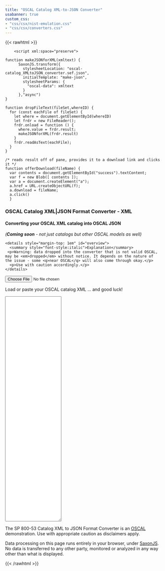 ```yaml
---
title: "OSCAL Catalog XML-to-JSON Converter"
usabanner: true
custom_css:
- "css/csx/nist-emulation.css"
- "css/csx/converters.css"
---
```


{{< rawhtml >}}
<script type="text/javascript" src="../../lib/Saxon-JS-2.2/SaxonJS2.js"> </script>

        <script xml:space="preserve">
     
    function makeJSONforXML(xmltext) {
          SaxonJS.transform({
            stylesheetLocation: "oscal-catalog_XMLtoJSON_converter.sef.json",
            initialTemplate: "make-json",
            stylesheetParams: {
              "oscal-data": xmltext
            }
          },"async")
    }

    function dropFileText(fileSet,whereID) {
      for (const eachFile of fileSet) {
        let where = document.getElementById(whereID)
        let frdr = new FileReader();
        frdr.onload = function () {
          where.value = frdr.result;
          makeJSONforXML(frdr.result)
        }
        frdr.readAsText(eachFile);
      }
    }

    /* reads result off of pane, provides it to a download link and clicks it */
    function offerDownload(fileName) {
      var contents = document.getElementById("success").textContent;
      var f = new Blob([ contents ]);
      var a = document.createElement("a");
      a.href = URL.createObjectURL(f);
      a.download = fileName;
      a.click()
      }

</script>
<div id="bxheader">
  <h3 id="page-title" onclick="void(0)">OSCAL Catalog XML|JSON Format Converter - XML</h3>
  <h4>Converting your OSCAL XML catalog into OSCAL JSON</h4>
  <p style="font-style:italic">(<b>Coming soon</b> - not just catalogs but other OSCAL models as well)</p>
    
    <details style="margin-top: 1em" id="overview">
      <summary style="font-style:italic">Explanation</summary>
     <p>Warning: data dropped into the converter that is not valid OSCAL, may be <em>dropped</em> without notice. It depends on the nature of the issue - some <q>near OSCAL</q> will also come through okay.</p>
      <p>Use with caution accordingly.</p>
    </details>
</div>
<div id="bxbody">
<div id="converter-grid">
  <div class="ui-box" id="xmlbox">
    <input type="file" accept=".xml,text/xml"
      id="loadxmlInput" name="loadxmlInput" title="Drop XML"
      onchange="dropFileText(this.files,'xmldata')" />
    <p>Load or paste your OSCAL catalog XML ... and good luck!</p>
    <textarea id="xmldata" spellcheck="false" rows="48" onchange="makeJSONforXML(this.value)"></textarea>
    </div>
  <div class="ui-box" id="resultbox">
    
  </div>
</div>
</div>
<div id="bxfooter">
  <p>The SP 800-53 Catalog XML to JSON Format Converter is an <a href="https://pages.nist.gov/OSCAL/">OSCAL</a> demonstration. Use with appropriate caution as disclaimers apply.</p>
    <p>Data processing on this page runs entirely in your browser, under <a href="https://www.saxonica.com/saxon-js/index.xml">SaxonJS</a>. No data is transferred to any other party, monitored or analyzed in any way other than what is displayed.</p>
</div>
      
{{< /rawhtml >}}


